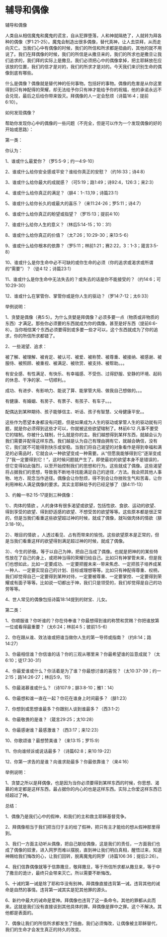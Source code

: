 # 辅导和偶像



<p>辅导和偶像</p>

<p>人类自从相信魔鬼和魔鬼的谎言，自从犯罪堕落，人和神就隔绝了，人就转为拜各种的偶像（罗1:21-25）。魔鬼会制造出很多偶像，替代真神，让人去崇拜，从而走向灭亡。当我们心中有偶像的时候，我们的所信和所求都是扭曲的，其他的就不用说了。我们在拜偶像的时候，我们的所信是从撒旦来的，我们的所求也是撒旦让我们追求的，我们拜的实际上是撒旦。我们必须把心中的偶像拿掉，把主耶稣放在应该放的位置，我们的信才是对的，我们的所求才是对的。今天我们来识别生命的偶像到底有哪些。</p>

<p>什么是偶像？偶像就是替代神的任何事物。包括好的事物。偶像的危害是从你这里得到只有神配得的荣耀，却无法给予你只有神才能给予你的祝福，他的承诺永远不会兑现，最后之后给你带来毁灭。拜偶像的人一定会愁烦（诗篇16:4；提前6:10）。</p>

<p>如何发现偶像？</p>

<p>帮助你发现你心中的偶像的一些问题（不完全，但是可以作为一个发现偶像的好的开始或思路）：</p>

<p>第一类：</p>

<p>你认为：</p>

<p>1、谁或什么最爱你？（罗5:5-9；约一4:9-10）</p>

<p>2、谁或什么给你安全感或平安？谁给你真正的安慰？（约16:33；诗4:8）</p>

<p>3、谁或什么给你最大的成就感？（可5:19；路1:49；诗92:4，126:3；来2:3）</p>

<p>4、谁或什么给你真正的满足？（腓4：1-:13,19；诗篇23:1）</p>

<p>5、谁或什么给你长久的或最大的喜乐？（来11:24-26；罗5:11；诗4:7）</p>

<p>6、谁或什么给你真正的盼望或指望？（罗15:13；提前4:10）</p>

<p>7、谁或什么给你人生的意义？（林后5:14-15；10：31）</p>

<p>8、谁或什么给你真正的价值？（太7:26；10:29-30；来13:5-6）</p>

<p>9、谁或什么给你根本的依靠？（罗5:11；林前1:21；赛2:22，3：1-3；箴言3:5-8）</p>

<p>10、谁或什么是你生命中必不可缺的或你生命的必须（你的追求或渴求或所谓的“需要”）？（徒4:12；诗篇23:1）</p>

<p>11、谁或什么是你生命中无法失去的？或失去的话是你不能接受的？（约14:6；可10:29-30）</p>

<p>12、谁或什么在掌管你、掌管你或是你人生的驱动？（罗14:7-12；太6:33）</p>

<p>举例说明：</p>

<p>1、贪婪是偶像（弗5:5）。为什么贪婪是拜偶像？必须多要一点（物质或非物质的东西）才满足。那些你必须要的东西就成为你的偶像。甚至是好东西（提前6:6-8）。当你相信某个东西必须要得到或多要一些才可以，这个东西就成为了你的追求，你的所信所求都错了。</p>

<p>2、一些渴望、追求：</p>

<p>被了解、被理解、被肯定、被认可、被爱、被称赞、被尊重、被接纳、被感谢、被服侍、被照顾、被重视、被满足、被欣赏、被支持、被帮助。。。</p>

<p>有安全感、有性满足、有快乐、有幸福感、不受伤、过得舒服、安静的环境、起码的休息、干净的家、一切顺利。。</p>

<p>成功、有进步、有影响力、能说了算、能掌管大局、做我自己想做的。。。</p>

<p>有健康、有婚姻、有房子、有票子、有孩子、有车子。。。</p>

<p>配偶达到某种期待、孩子能够信主、听话、孩子有智慧、父母健康平安。。</p>

<p>这些作为愿望本身都没有问题，但是如果成为人生的驱动或掌管人生的驱动就有问题，就是你必须得到这些才可以，你就被这些欲望辖制了。林前6:12 凡事不要受它的辖制。你被什么辖制，什么就是你的主。我们越想得到某样东西，就越会认为我们需要并配得这样东西。我们越是认为自己有理由拥有它，就越会确信，没有它，我们就不可能得到快乐或安稳。当我们将自己渴望的对象看作是得到幸福和满足的必需品时，它就会从一种欲望变成一种需要。从“但愿我能够得到它”逐渐变成了“我一定要得到它！”，这时候问题就产生了。即使最初的欲望本身不是错误的，但它变得如此强烈，以至开始控制我们的思想和行为。这些就成了偶像。这些渴望将占据我们的思想，导致我不断地寻找能满足自己的途径／方法。我会把其他人事物、地方、观念当作途径。偶像会让你愁烦，得不到会让你挫败生气和苦毒，让你利用神和人满足偶像的要求。其实主耶稣给予的已经足够了（腓4:11-13）</p>

<p>3、约翰一书2:15-17提到三种偶像：</p>

<p>1）、肉体的情欲&nbsp;。人的身体有很多渴望或欲望，包括性欲、食欲、运动的欲望、得到享受的欲望、得到舒适感的欲望、不想受苦的欲望等等。这些原本都是很正常的，但是当我们看重这些欲望超过神的时候，就成了偶像，就叫做肉体的情欲（腓3:18-19）。</p>

<p>2）、眼目的情欲 。人透过看见、占有而带来的愉悦。这些欲望原本是正常的，但是当我们看重这样的欲望得到满足超过神的时候，就成了偶像。</p>

<p>3）、今生的骄傲。等于以自己为神，把自己当成了偶像。也就是把神的的某些特性放在了自己的身上，或把神当得的荣耀归给自己。比如只有神掌管未来，但是我们也想如此，比如一定要成功、一定要把握未来--带来焦虑、一定把孩子培养成某一种人、一定要实现自己的计划、目标或理想等等。比如只有神配得尊重、权柄，我们却觉得自己一定要得到某种对待，一定要被尊重、一定要掌控、一定要得到荣耀或有面子等等。比如说一切都出于神，我们只是领受的，我们却觉得是自己的功劳等等。</p>

<p>4、世人常见的偶像包括诗篇18:14提到的财宝、儿女。</p>

<p>第二类：</p>

<p>1、你顺服谁？你听谁的？你在侍奉谁？你最想得到谁的称赞和赏赐？你把谁放第一位或看得最重要？（太6:24；林前4:5；彼前1:5-6）</p>

<p>2、你在跟从谁、效法谁或把谁当做你人生的第一导师或指南？（约8:14；路14:27）</p>

<p>3、你最相信谁？你信谁的话？你的三观从哪里来？你最希望谁的旨意成就？（太6:10；徒17:30-31）</p>

<p>4、你最爱谁或什么？你活着是为了谁？你最想讨谁的喜悦？（太10:37-39；约一2:15；路14:26-27；林后5:9，15）</p>

<p>5、你最渴慕谁或什么？（诗107:9；腓3:8-10；雅1：14）</p>

<p>6、你最想和谁一直在一起？你花在谁身上时间最多？（腓1:23）</p>

<p>7、你想到或思想谁最多？你跟别人谈到谁最多？（西3:1-2）</p>

<p>8、你最敬畏的是谁？（箴言29:25；太10:28）</p>

<p>9、你最感谢谁？最感激谁？（西3:17；来12:23）</p>

<p>10、你歌颂谁？最想赞美谁？（来13:15；罗15:9）</p>

<p>11、你向谁倾诉或说话最多？（诗篇62:8；来10:19-22）</p>

<p>12、你第一求告的是谁？向谁求助最多？你最依靠谁？（来4:16）</p>

<p>举例说明：</p>

<p>1、贪婪之所以是拜偶像，也是因为当你必须要得到某样东西的时候，你思想、渴慕的肯定都是这样东西，最占据你的内心的也是这样东西。实际上你爱这样东西已经超过了神。</p>

<p>总结：</p>

<p>1、偶像乃是我们心中的假神，和我们的主和救主耶稣基督竞争。</p>

<p>2、拜偶像相当于我们把当归于主的给了假神，把只有主才能给的想从假神那里得到。</p>

<p>3、我们一方面主动听从偶像，把自己献给偶像，这是我们的责任，一方面我们也成了偶像的奴隶，进入网罗而难以摆脱，直到神让我们明白真相，醒悟过来，知道神赐给我们悔改的心，让我们回转，脱离魔鬼的网罗（诗篇106:36；提后2:26）。</p>

<p>4、我们信靠偶像就等于信靠撒旦，敬拜撒旦，等于所信所求都从撒旦来，等于中了撒旦的诡计，最终只会带来灭亡。所以需要不断悔改。</p>

<p>5、十诫的第一诫是除了耶和华没有别神。拜偶像直接违背第一诫。违背其他的诫命是自然的事情。违背第一诫其实是犯其他罪的源头。</p>

<p>6、新约中最大的诫命是爱神。拜偶像也违背了这一条命令。其他的罪都从此而来。这就是我们没有直接谈到其他具体的罪。拜偶像是罪中之罪。这个不解决。其他都是表面的。</p>

<p>7、偶像让我们的所信所求都发生了扭曲，我们必须悔改，让偶像被主耶稣替代，我们的生命才会发生真正的持久的改变。</p>